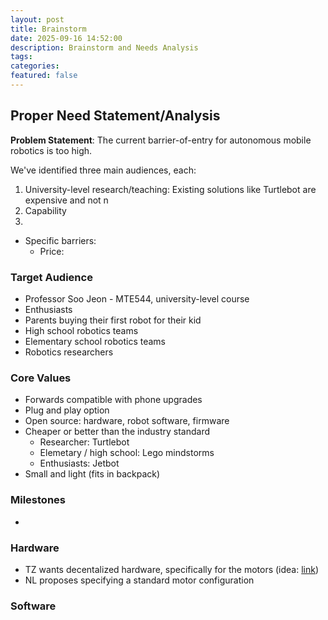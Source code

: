 ```yaml
---
layout: post
title: Brainstorm
date: 2025-09-16 14:52:00
description: Brainstorm and Needs Analysis
tags:
categories: 
featured: false
---
```


## Proper Need Statement/Analysis
**Problem Statement**: The current barrier-of-entry for autonomous mobile robotics is too high.

We've identified three main audiences, each:
  1. University-level research/teaching: Existing solutions like Turtlebot are expensive and not n
  2. Capability
  3. 
- Specific barriers:
  - Price: 


### Target Audience
* Professor Soo Jeon - MTE544, university-level course
* Enthusiasts
* Parents buying their first robot for their kid
* High school robotics teams
* Elementary school robotics teams
* Robotics researchers


### Core Values 
* Forwards compatible with phone upgrades
* Plug and play option
* Open source: hardware, robot software, firmware
* Cheaper or better than the industry standard
  * Researcher: Turtlebot
  * Elemetary / high school: Lego mindstorms
  * Enthusiasts: Jetbot
* Small and light (fits in backpack)


### Milestones
* 


### Hardware
* TZ wants decentalized hardware, specifically for the motors (idea: [link](https://cadenkraft.com/ironless-cycloidal-planetary-actuator/))
* NL proposes specifying a standard motor configuration 


### Software